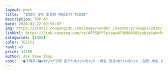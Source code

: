 ```yaml
---
layout: post 
title:  "탑보이 U넥 초경량 패딩조끼 TC010" 
description: TOP.43 
date: 2020-01-22 02:55:07 
img: https://static.coupangcdn.com/image/vendor_inventory/images/2018/10/26/18/2/6946136e-fe90-47ec-8add-5d7cc77cfc10.jpg 
linkUrl: https://link.coupang.com/re/AFFSDP?lptag=AF3600438&subid=ahnPublicAsk&pageKey=142503816&itemId=414510704&vendorItemId=4017498968&traceid=V0-113-c10715aa4158327f 
categories: [1002] 
color: 7E57C2 
rank: 43 
price: 14700 
author: Ask View Shop 
cont:  "●구매후기●<br/>*구매 동기*<br/><br/> -배송 정상<br/><br/> -일반 배송 상품<br/><br/> -포장 정상<br/>가격대비 최상상품이네요.<br/>재구매 의사1000000%♡<br/>가격에 비해 품질도 좋고 좋은 물건을 잘 구입한거 같아요<br/>곧 추워지면 신랑 작업복안에 입게하려고 샀어요<br/>그 사이즈 찾아 구입하자니 몇천원에서 1만단위 차이가 나서<br/>단추형인데 겉에 붙어있는 단추가 플라스틱이여서 손에 재질도 플라스틱인줄 알았는데 사진에서 보듯 스텐인지 모르겟으나 철로 되어있고요<br/>아니이건 물건입니다ㅎㅎ가격대비 상태굿!!!<br/>저같은 경우, 사무실에서도 입고 있을 용도와 아침 저녁으로는 쌀쌀하고 낮에 좀 더울때는 겉을을 너무 두껍게 입기 난해하거든요 그럴때 겉옷은 가볍게 입고 출퇴근시엔 따뜻하게 다니기위해 구입했어요<br/>저는 전반적으로 만족해요<br/>제꺼도 사야겠네요ㅎ<br/>주머니 깊히(사진 참고)는 그렇게 얉지 않고 작지 않네요<br/>즉시 할인으로 13,800원(무배)으로 구입이 제겐 저렴하다 싶어 90사이즈지만 구입했어요<br/>평소 44사이즈(85, xs)입는데요<br/>" 
---
```

